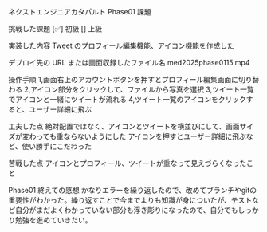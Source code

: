 ネクストエンジニアカタパルト Phase01 課題

挑戦した課題
[✅] 初級 [] 上級

実装した内容
Tweet のプロフィール編集機能、アイコン機能を作成した

デプロイ先の URL または画面収録したファイル名
med2025phase0115.mp4

操作手順
1,画面右上のアカウントボタンを押すとプロフィール編集画面に切り替わる
2,アイコン部分をクリックして、ファイルから写真を選択
3,ツイート一覧でアイコンと一緒にツイートが流れる
4,ツイート一覧のアイコンをクリックすると、ユーザー詳細に飛ぶ

工夫した点
絶対配置ではなく、アイコンとツイートを横並びにして、画面サイズが変わっても重ならないようにした
アイコンを押すとユーザー詳細に飛ぶなど、使い勝手にこだわった

苦戦した点
アイコンとプロフィール、ツイートが重なって見えづらくなったこと

Phase01 終えての感想
かなりエラーを繰り返したので、改めてブランチやgitの重要性がわかった。繰り返すことで今までよりも知識が身についたが、テストなど自分がまだよくわかっていない部分も浮き彫りになったので、自分でもしっかり勉強を進めていきたい。

